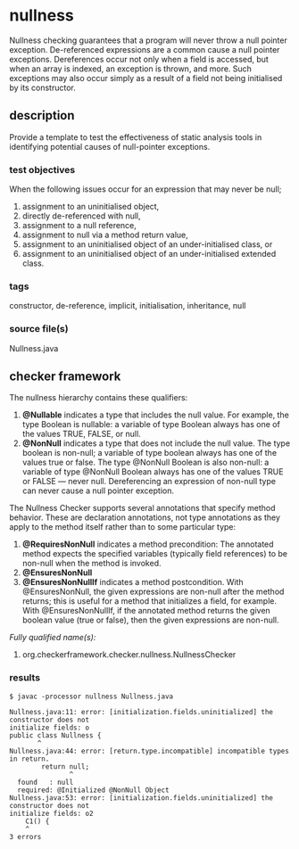 # nullness
Nullness checking guarantees that a program will never throw a null pointer exception.
De-referenced expressions are a common cause a null pointer exceptions. Dereferences 
occur not only when a field is accessed, but when an array is indexed, an exception is 
thrown, and more. Such exceptions may also occur simply as a result of a field not being 
initialised by its constructor.

## description
Provide a template to test the effectiveness of static analysis tools in identifying 
potential causes of null-pointer exceptions.

### test objectives
When the following issues occur for an expression that may never be null;
1) assignment to an uninitialised object,
2) directly de-referenced with null,
3) assignment to a null reference,
4) assignment to null via a method return value,
5) assignment to an uninitialised object of an under-initialised class, or
6) assignment to an uninitialised object of an under-initialised extended class.

### tags
constructor, de-reference, implicit, initialisation, inheritance, null

### source file(s)
Nullness.java

## checker framework

The nullness hierarchy contains these qualifiers:
1. **@Nullable** indicates a type that includes the null value. For example, the type 
Boolean is nullable: a variable of type Boolean always has one of the values TRUE, FALSE, 
or null.
2. **@NonNull** indicates a type that does not include the null value. The type boolean 
is non-null; a variable of type boolean always has one of the values true or false. The 
type @NonNull Boolean is also non-null: a variable of type @NonNull Boolean always has 
one of the values TRUE or FALSE — never null. Dereferencing an expression of non-null 
type can never cause a null pointer exception.

The Nullness Checker supports several annotations that specify method behavior. These are 
declaration annotations, not type annotations as they apply to the method itself rather 
than to some particular type:
1. **@RequiresNonNull** indicates a method precondition: The annotated method expects the 
specified variables (typically field references) to be non-null when the method is 
invoked.
2. **@EnsuresNonNull**
3. **@EnsuresNonNullIf** indicates a method postcondition. With @EnsuresNonNull, the 
given expressions are non-null after the method returns; this is useful for a method that 
initializes a field, for example. With @EnsuresNonNullIf, if the annotated method returns 
the given boolean value (true or false), then the given expressions are non-null.

*Fully qualified name(s):*
1) org.checkerframework.checker.nullness.NullnessChecker

### results

`$ javac -processor nullness Nullness.java`

```
Nullness.java:11: error: [initialization.fields.uninitialized] the constructor does not 
initialize fields: o
public class Nullness {
       ^
Nullness.java:44: error: [return.type.incompatible] incompatible types in return.
        return null;
               ^
  found   : null
  required: @Initialized @NonNull Object
Nullness.java:53: error: [initialization.fields.uninitialized] the constructor does not 
initialize fields: o2
    C1() {
    ^
3 errors
```


